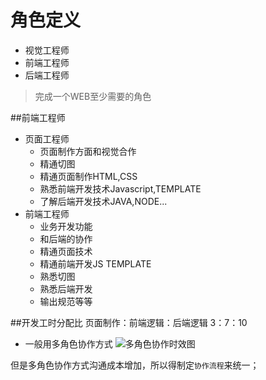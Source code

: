 # 角色定义

- 视觉工程师
- 前端工程师
- 后端工程师

> 完成一个WEB至少需要的角色

##前端工程师
- 页面工程师
    - 页面制作方面和视觉合作
    - 精通切图
    - 精通页面制作HTML,CSS
    - 熟悉前端开发技术Javascript,TEMPLATE
    - 了解后端开发技术JAVA,NODE...
- 前端工程师
    - 业务开发功能
    - 和后端的协作
    - 精通页面技术
    - 精通前端开发JS TEMPLATE
    - 熟悉切图
    - 熟悉后端开发
    - 输出规范等等

##开发工时分配比
页面制作：前端逻辑：后端逻辑
3：7：10

- 一般用多角色协作方式
![多角色协作时效图](http://i13.tietuku.com/3bee005705dca04bs.png)

但是多角色协作方式沟通成本增加，所以得制定```协作流程```来统一；




